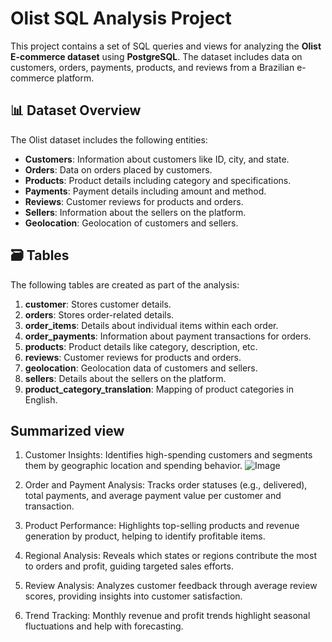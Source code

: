 # Olist SQL Analysis Project

This project contains a set of SQL queries and views for analyzing the **Olist E-commerce dataset** using **PostgreSQL**. The dataset includes data on customers, orders, payments, products, and reviews from a Brazilian e-commerce platform.

## 📊 Dataset Overview

The Olist dataset includes the following entities:

- **Customers**: Information about customers like ID, city, and state.
- **Orders**: Data on orders placed by customers.
- **Products**: Product details including category and specifications.
- **Payments**: Payment details including amount and method.
- **Reviews**: Customer reviews for products and orders.
- **Sellers**: Information about the sellers on the platform.
- **Geolocation**: Geolocation of customers and sellers.

## 🗃️ Tables

The following tables are created as part of the analysis:

1. **customer**: Stores customer details.
2. **orders**: Stores order-related details.
3. **order_items**: Details about individual items within each order.
4. **order_payments**: Information about payment transactions for orders.
5. **products**: Product details like category, description, etc.
6. **reviews**: Customer reviews for products and orders.
7. **geolocation**: Geolocation data of customers and sellers.
8. **sellers**: Details about the sellers on the platform.
9. **product_category_translation**: Mapping of product categories in English.

## Summarized view
1. Customer Insights: Identifies high-spending customers and segments them by geographic location and spending behavior.
![Image](https://github.com/user-attachments/assets/1c715c7e-5215-4f6c-9486-e8e45b30c524)

3. Order and Payment Analysis: Tracks order statuses (e.g., delivered), total payments, and average payment value per customer and transaction.

4. Product Performance: Highlights top-selling products and revenue generation by product, helping to identify profitable items.

5. Regional Analysis: Reveals which states or regions contribute the most to orders and profit, guiding targeted sales efforts.

6. Review Analysis: Analyzes customer feedback through average review scores, providing insights into customer satisfaction.

7. Trend Tracking: Monthly revenue and profit trends highlight seasonal fluctuations and help with forecasting.
